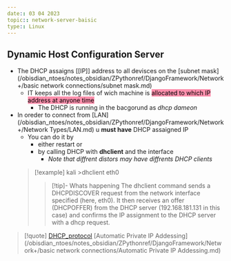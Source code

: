 ```yaml
---
date:: 03 04 2023
topic:: network-server-baisic 
type:: Linux
---
```

## Dynamic Host Configuration Server
- The DHCP assaigns [[IP]] address to all devisces on the [subnet mask](/obisdian_ntoes/notes_obsidian/ZPythonref/DjangoFramework/Network+/basic network connections/subnet mask.md)
	- IT keeps all the log files of wich machine is
		<mark style="background: #FF5582A6;">allocated to which IP address at anyone time</mark> 
		- The DHCP is running in the bacgorund as *dhcp dameon*
- In oreder to connect from [LAN](/obisdian_ntoes/notes_obsidian/ZPythonref/DjangoFramework/Network+/Network Types/LAN.md) u **must have** DHCP assaigned IP 
	- You can do it by
		- either restart or 
		- by calling DHCP with **dhclient** and the interface 
			- *Note that diffrent distors may have diffrents DHCP clients*
   >[!example] 
   >kali >dhclient eth0
   >>[!tip]- Whats happening 
   >>The dhclient command sends a DHCPDISCOVER request from the network
interface specified (here, eth0). 
It then receives an offer (DHCPOFFER) from the
DHCP server (192.168.181.131 in this case) and confirms the IP assignment to the DHCP server with a dhcp request.




> [!quote] [DHCP_protocol](/protocols/DHCP_protocol.md) 
> [Automatic Private IP Addessing](/obisdian_ntoes/notes_obsidian/ZPythonref/DjangoFramework/Network+/basic network connections/Automatic Private IP Addessing.md) 